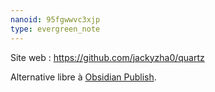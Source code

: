 ```yaml
---
nanoid: 95fgwwvc3xjp
type: evergreen_note
---
```

Site web : https://github.com/jackyzha0/quartz

Alternative libre à [Obsidian Publish](https://obsidian.md/publish).

